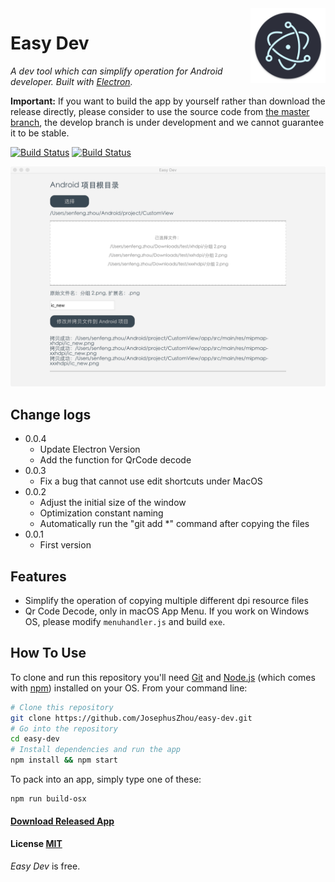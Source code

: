 <img src="/assets/icon.png" alt="logo" height="120" align="right" />

# Easy Dev

*A dev tool which can simplify operation for Android developer. Built with [Electron](https://github.com/atom/electron).*


**Important:** If you want to build the app by yourself rather than download the release directly, please consider to use the source code from [the master branch](https://github.com/JosephusZhou/easy-dev/tree/master), the develop branch is under development and we cannot guarantee it to be stable.

[![Build Status](https://img.shields.io/github/stars/JosephusZhou/easy-dev.svg)](https://github.com/JosephusZhou/easy-dev)
[![Build Status](https://img.shields.io/github/forks/JosephusZhou/easy-dev.svg)](https://github.com/JosephusZhou/easy-dev)

![Example](https://github.com/JosephusZhou/easy-dev/blob/master/images/demo.png)

## Change logs

* 0.0.4
    * Update Electron Version
    * Add the function for QrCode decode
* 0.0.3
    * Fix a bug that cannot use edit shortcuts under MacOS
* 0.0.2
    * Adjust the initial size of the window
    * Optimization constant naming
    * Automatically run the "git add *" command after copying the files
* 0.0.1
    * First version

## Features

* Simplify the operation of copying multiple different dpi resource files
* Qr Code Decode, only in macOS App Menu. If you work on Windows OS, please modify `menuhandler.js` and build `exe`.

## How To Use

To clone and run this repository you'll need [Git](https://git-scm.com) and [Node.js](https://nodejs.org/en/download/) (which comes with [npm](https://www.npmjs.com/)) installed on your OS. From your command line:

``` bash
# Clone this repository
git clone https://github.com/JosephusZhou/easy-dev.git
# Go into the repository
cd easy-dev
# Install dependencies and run the app
npm install && npm start
```

To pack into an app, simply type one of these:

``` shell
npm run build-osx
```

#### [Download Released App](https://github.com/JosephusZhou/easy-dev/releases)

#### License [MIT](LICENSE.md)

*Easy Dev* is free.
